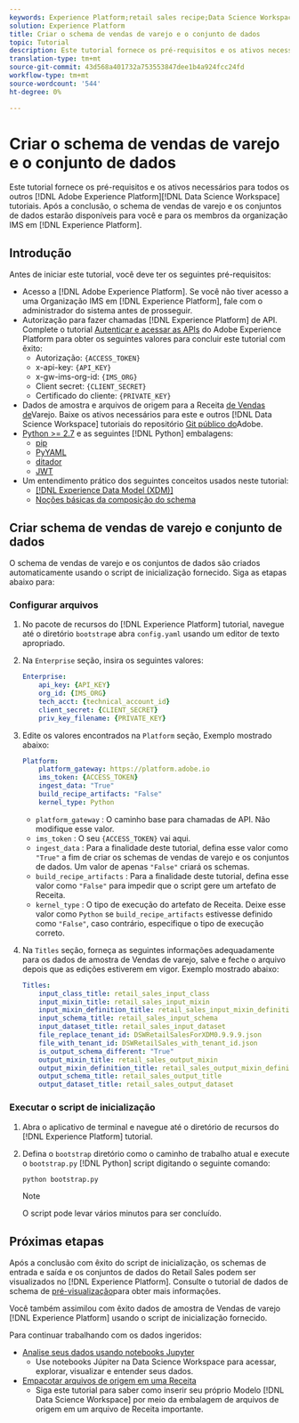 ```yaml
---
keywords: Experience Platform;retail sales recipe;Data Science Workspace;popular topics;recipes
solution: Experience Platform
title: Criar o schema de vendas de varejo e o conjunto de dados
topic: Tutorial
description: Este tutorial fornece os pré-requisitos e os ativos necessários para todos os outros tutoriais da Adobe Experience Platform Data Science Workspace. Após a conclusão, o schema de vendas de varejo e os conjuntos de dados estarão disponíveis para você e para os membros da organização IMS no Experience Platform.
translation-type: tm+mt
source-git-commit: 43d568a401732a753553847dee1b4a924fcc24fd
workflow-type: tm+mt
source-wordcount: '544'
ht-degree: 0%

---
```



# Criar o schema de vendas de varejo e o conjunto de dados

Este tutorial fornece os pré-requisitos e os ativos necessários para todos os outros [!DNL Adobe Experience Platform][!DNL Data Science Workspace] tutoriais. Após a conclusão, o schema de vendas de varejo e os conjuntos de dados estarão disponíveis para você e para os membros da organização IMS em [!DNL Experience Platform].

## Introdução

Antes de iniciar este tutorial, você deve ter os seguintes pré-requisitos:
- Acesso a [!DNL Adobe Experience Platform]. Se você não tiver acesso a uma Organização IMS em [!DNL Experience Platform], fale com o administrador do sistema antes de prosseguir.
- Autorização para fazer chamadas [!DNL Experience Platform] de API. Complete o tutorial [Autenticar e acessar as APIs](../../tutorials/authentication.md) do Adobe Experience Platform para obter os seguintes valores para concluir este tutorial com êxito:
   - Autorização: `{ACCESS_TOKEN}`
   - x-api-key: `{API_KEY}`
   - x-gw-ims-org-id: `{IMS_ORG}`
   - Client secret: `{CLIENT_SECRET}`
   - Certificado do cliente: `{PRIVATE_KEY}`
- Dados de amostra e arquivos de origem para a Receita [de Vendas de](../pre-built-recipes/retail-sales.md)Varejo. Baixe os ativos necessários para este e outros [!DNL Data Science Workspace] tutoriais do repositório [Git público do](https://github.com/adobe/experience-platform-dsw-reference/)Adobe.
- [Python >= 2.7](https://www.python.org/downloads/) e as seguintes [!DNL Python] embalagens:
   - [pip](https://pypi.org/project/pip/)
   - [PyYAML](https://pyyaml.org/)
   - [ditador](https://pypi.org/project/dictor/)
   - [JWT](https://pypi.org/project/jwt/)
- Um entendimento prático dos seguintes conceitos usados neste tutorial:
   - [[!DNL Experience Data Model (XDM)]](../../xdm/home.md)
   - [Noções básicas da composição do schema](../../xdm/schema/field-dictionary.md)

## Criar schema de vendas de varejo e conjunto de dados

O schema de vendas de varejo e os conjuntos de dados são criados automaticamente usando o script de inicialização fornecido. Siga as etapas abaixo para:

### Configurar arquivos

1. No pacote de recursos do [!DNL Experience Platform] tutorial, navegue até o diretório `bootstrap`e abra `config.yaml` usando um editor de texto apropriado.
2. Na `Enterprise` seção, insira os seguintes valores:

   ```yaml
   Enterprise:
       api_key: {API_KEY}
       org_id: {IMS_ORG}
       tech_acct: {technical_account_id}
       client_secret: {CLIENT_SECRET}
       priv_key_filename: {PRIVATE_KEY}
   ```

3. Edite os valores encontrados na `Platform` seção, Exemplo mostrado abaixo:

   ```yaml
   Platform:
       platform_gateway: https://platform.adobe.io
       ims_token: {ACCESS_TOKEN}
       ingest_data: "True"
       build_recipe_artifacts: "False"
       kernel_type: Python
   ```

   - `platform_gateway` : O caminho base para chamadas de API. Não modifique esse valor.
   - `ims_token` : O seu `{ACCESS_TOKEN}` vai aqui.
   - `ingest_data` : Para a finalidade deste tutorial, defina esse valor como `"True"` a fim de criar os schemas de vendas de varejo e os conjuntos de dados. Um valor de apenas `"False"` criará os schemas.
   - `build_recipe_artifacts` : Para a finalidade deste tutorial, defina esse valor como `"False"` para impedir que o script gere um artefato de Receita.
   - `kernel_type` : O tipo de execução do artefato de Receita. Deixe esse valor como `Python` se `build_recipe_artifacts` estivesse definido como `"False"`, caso contrário, especifique o tipo de execução correto.

4. Na `Titles` seção, forneça as seguintes informações adequadamente para os dados de amostra de Vendas de varejo, salve e feche o arquivo depois que as edições estiverem em vigor. Exemplo mostrado abaixo:

   ```yaml
   Titles:
       input_class_title: retail_sales_input_class
       input_mixin_title: retail_sales_input_mixin
       input_mixin_definition_title: retail_sales_input_mixin_definition
       input_schema_title: retail_sales_input_schema
       input_dataset_title: retail_sales_input_dataset
       file_replace_tenant_id: DSWRetailSalesForXDM0.9.9.9.json
       file_with_tenant_id: DSWRetailSales_with_tenant_id.json
       is_output_schema_different: "True"
       output_mixin_title: retail_sales_output_mixin
       output_mixin_definition_title: retail_sales_output_mixin_definition
       output_schema_title: retail_sales_output_title
       output_dataset_title: retail_sales_output_dataset
   ```

### Executar o script de inicialização

1. Abra o aplicativo de terminal e navegue até o diretório de recursos do [!DNL Experience Platform] tutorial.
2. Defina o `bootstrap` diretório como o caminho de trabalho atual e execute o `bootstrap.py` [!DNL Python] script digitando o seguinte comando:

   ```bash
   python bootstrap.py
   ```

   >[!NOTE]
   >
   >O script pode levar vários minutos para ser concluído.

## Próximas etapas

Após a conclusão com êxito do script de inicialização, os schemas de entrada e saída e os conjuntos de dados do Retail Sales podem ser visualizados no [!DNL Experience Platform]. Consulte o tutorial de dados de schema de [pré-visualização](./preview-schema-data.md)para obter mais informações.

Você também assimilou com êxito dados de amostra de Vendas de varejo [!DNL Experience Platform] usando o script de inicialização fornecido.

Para continuar trabalhando com os dados ingeridos:
- [Analise seus dados usando notebooks Jupyter](../jupyterlab/analyze-your-data.md)
   - Use notebooks Júpiter na Data Science Workspace para acessar, explorar, visualizar e entender seus dados.
- [Empacotar arquivos de origem em uma Receita](./package-source-files-recipe.md)
   - Siga este tutorial para saber como inserir seu próprio Modelo [!DNL Data Science Workspace] por meio da embalagem de arquivos de origem em um arquivo de Receita importante.